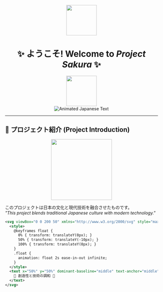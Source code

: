 <!-- Floating Sakura Animation -->
<div align="center">
  <img src="https://media.tenor.com/3Hhx0R-km8kAAAAi/juicy-sakura.gif" width="100"/>
  <h1 align="center">✨ ようこそ! Welcome to <i>Project Sakura</i> ✨</h1>
  <img src="https://media.tenor.com/3Hhx0R-km8kAAAAi/juicy-sakura.gif" width="100"/>
</div>

<!-- Animated Japanese Text -->
<div align="center">
  <img src="https://readme-typing-svg.demolab.com?font=Noto+Sans+JP&weight=600&size=30&duration=4000&pause=1000&color=FF69B4&center=true&vCenter=true&width=435&lines=%E6%9C%AC%E3%83%97%E3%83%AD%E3%82%B8%E3%82%A7%E3%82%AF%E3%83%88%E3%81%B8%E3%81%AE%E3%81%94%E6%8A%95%E7%A8%BF%E3%82%92%E6%AD%A2%E3%82%81%E3%82%8B%E3%81%93%E3%81%A8%E3%81%8C%E3%81%A7%E�%8F%8F" alt="Animated Japanese Text"/>
</div>

---

## 🌸 プロジェクト紹介 (Project Introduction)
<div align="center">
  <img src="https://media.tenor.com/5q4nQwDgR5kAAAAi/totoro-studio-ghibli.gif" width="200"/>
</div>

このプロジェクトは日本の文化と現代技術を融合させたものです。  
*"This project blends traditional Japanese culture with modern technology."*

```svg
<svg viewBox="0 0 200 50" xmlns="http://www.w3.org/2000/svg" style="max-width: 600px;">
  <style>
    @keyframes float {
      0% { transform: translateY(0px); }
      50% { transform: translateY(-10px); }
      100% { transform: translateY(0px); }
    }
    .float {
      animation: float 2s ease-in-out infinite;
    }
  </style>
  <text x="50%" y="50%" dominant-baseline="middle" text-anchor="middle" font-size="24" fill="#FF69B4" class="float">
    🎌 創造性と技術の調和 🎌
  </text>
</svg>
